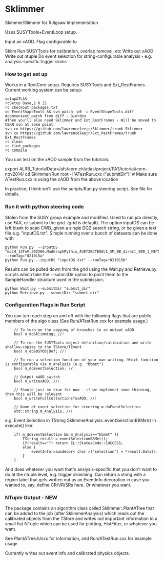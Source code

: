 Sklimmer
========

Skimmer/Slimmer for RJigsaw Implementation

Uses SUSYTools+EventLoop setup.

Input an xAOD. Flag configurable to

Sklim
Run SUSYTools for calibration, overlap removal, etc
Write out xAOD
Write out ntuple
Do event selection for string-configurable analysis - e.g. analysis-specific trigger skims


### How to get set up

Works in a RootCore setup. Requires SUSYTools and Ext_RestFrames. Current working system can be setup:

```
setupATLAS
rcSetup Base,2.0.22
rc checkout packages.txt
cd EventShapeTools && svn patch -p0 -i EventShapeTools.diff #convenient patch from diff - Giordon
#Then you'll also need Sklimmer and Ext_RestFrames - Will be moved to CERN svn at some point
svn co https://github.com/lawrenceleejr/Sklimmer/trunk Sklimmer
svn co https://github.com/lawrenceleejr/Ext_RestFrames/trunk Ext_RestFrames
rc clean
rc find_packages
rc compile
```

You can test on the xAOD sample from the tutorials:

export ALRB_TutorialData=/afs/cern.ch/atlas/project/PAT/tutorial/cern-nov2014/
cd Sklimmer/Run
root -l 'ATestRun.cxx ("submitDir")' # Make sure ATestRun.cxx is using the xAOD from the above location

In practice, I think we'll use the scripts/Run.py steering script. See file for details.


### Run it with python steering code

Stolen from the SUSY group example and modified. Used to run job directly, use FAX, or submit to the grid. (grid is default). The option inputDS can be left blank to scan CWD, given a single DQ2 search string, or be given a text file e.g. "inputDS.txt". Simple running over a bunch of datasets can be done with

```
python Run.py  --inputDS "mc14_13TeV.202266.MadGraphPythia_AUET2BCTEQ6L1_SM_BB_direct_800_1_MET50.merge.AOD.e3064_s1982_s2008_r5787_r5853/" --runTag="021015a"
python Run.py --inputDS "inputDS.txt" --runTag="021015b"
```

Results can be pulled down from the grid using the Wait.py and Retrieve.py scripts which take the --submitDir option to point them to the SampleHandler structure used in the submission.

```
python Wait.py --submitDir "submit_dir"
python Retrieve.py --submitDir "submit_dir"
```


### Configuration Flags in Run Script

You can turn each step on and off with the following flags that are public members of the algo class (See Run/ATestRun.cxx for example usage.)

```
	// To turn on the copying of branches to an output xAOD
	bool m_doSklimming; //!

	// To run the SUSYTools object definition/calibration and write shallow-copies to the TStore/TEvent
	bool m_doSUSYObjDef; //!

	// To run a selection function of your own writing. Which function is configurable via m_Analysis (e.g. "bbmet")
	bool m_doEventSelection; //!

	// Output xAOD switch
	bool m_writexAOD; //!

	// Should just be true for now - if we implement some thinning, then this will be relevant
	bool m_writeFullCollectionsToxAOD; //!
 
	// Name of event selection for steering m_doEventSelection
	std::string m_Analysis; //!
```


e.g. Event Selection in TString SklimmerAnalysis::eventSelectionBBMet() in execute() like:

```
	if( m_doEventSelection && m_Analysis=="bbmet" ){
		TString result = eventSelectionBBMet();
		if(result=="") return EL::StatusCode::SUCCESS;
		else {
			eventInfo->auxdecor< char >("selection") = *result.Data();
		}
	}
```

And does whatever you want that's analysis-specific that you don't want to do at the ntuple level, e.g. trigger skimming. Can return a string with a region label that gets written out as an EventInfo decoration in case you wanted to, say, define CR/VR/SRs here. Or whatever you want. 



### NTuple Output - **NEW**

The package contains an algorithm class called Sklimmer::PlantATree that can be added to the job (after SklimmerAnalysis) which reads out the calibrated objects from the TStore and writes out important information to a small flat NTuple which can be used for plotting, HistFitter, or whatever you want.

See PlantATree.h/cxx for information, and Run/ATestRun.cxx for example usage. 

Currently writes out event info and calibrated physics objects.

